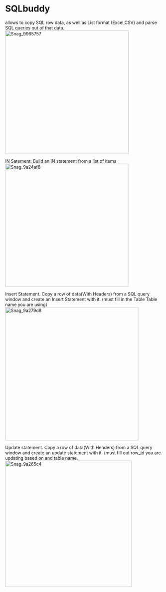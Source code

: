 # SQLbuddy
allows to copy SQL row data, as well as List format (Excel,CSV) and parse SQL queries out of that data.
<img width="396" alt="Snag_9965757" src="https://github.com/NIckKilian/SQLbuddy/assets/78666274/c00d6a87-b99b-4eb7-8800-ee7ea36fac1d">


IN Satement. Build an IN statement from a list of items
<img width="395" alt="Snag_9a24af8" src="https://github.com/NIckKilian/SQLbuddy/assets/78666274/64598eee-907e-4e9a-9517-f16628bdff02">




Insert Statement. Copy a row of data(With Headers) from a SQL query window and create an Insert Statement with it.
(must fill in the Table Table name you are using)
<img width="427" alt="Snag_9a279d8" src="https://github.com/NIckKilian/SQLbuddy/assets/78666274/f7cea1ac-d9c8-4b4e-a025-39dcf507498c">



Update statement. Copy a row of data(With Headers) from a SQL query window and create an update statement with it.
(must fill out row_id you are updating based on and table name.
<img width="405" alt="Snag_9a265c4" src="https://github.com/NIckKilian/SQLbuddy/assets/78666274/c82bedfe-acfb-4382-b25f-1d5498274068">
